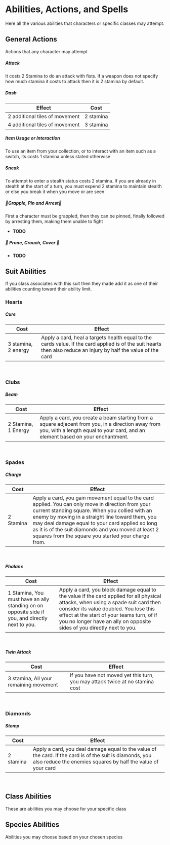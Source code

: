 # Abilities, Actions, and Spells

Here all the various abilities that characters or specific classes may attempt.

## General Actions
Actions that any character may attempt

##### Attack
It costs 2 Stamina to do an attack with fists. If a weapon does not specify how much stamina it costs to attack then it is 2 stamina by default.
##### Dash
| Effect | Cost |
| --- | --- |
| 2 additional tiles of movement | 2 stamina |
| 4 additional tiles of movement | 3 stamina |
##### Item Usage or Interaction
To use an item from your collection, or to interact with an item such as a switch, its costs 1 stamina unless stated otherwise
##### Sneak 
To attempt to enter a stealth status costs 2 stamina. If you are already in stealth at the start of a turn, you must expend 2 stamina to maintain stealth or else you break it when you move or are seen.
##### 🔻Grapple, Pin and Arrest🔻
First a character must be grappled, then they can be pinned, finally followed by arresting them, making them unable to fight
- **TODO**

##### 🔻 Prone, Crouch, Cover 🔻
- **TODO**

## Suit Abilities

If you class associates with this suit then they made add it as one of their abilities counting toward their ability limit.

### Hearts

##### Cure
| Cost | Effect |
| - | - |
| 3 stamina, 2 energy | Apply a card, heal a targets health equal to the cards value. If the card applied is of the suit hearts then also reduce an injury by half the value of the card | 
<br />

### Clubs

##### Beam
| Cost | Effect |
| - | - |
| 2 Stamina, 1 Energy | Apply a card, you create a beam starting from a square adjacent from you, in a direction away from you, with a length equal to your card, and an element based on your enchantment. |
<br />

### Spades

##### Charge
| Cost | Effect |
| - | - |
| 2 Stamina | Apply a card, you gain movement equal to the card applied. You can only move in direction from your current standing square. When you collied with an enemy by moving in a straight line toward them, you may deal damage equal to your card applied so long as it is of the suit diamonds and you moved at least 2 squares from the square you started your charge from.
<br />

##### Phalanx
| Cost | Effect |
| - | - |
| 1 Stamina, You must have an ally standing on on opposite side if you, and directly next to you. | Apply a card, you block damage equal to the value if the card applied for all physical attacks, when using a spade suit card then consider its value doubled. You lose this effect at the start of your teams turn, of if you no longer have an ally on opposite sides of you directly next to you.
<br />

##### Twin Attack
| Cost | Effect |
| - | - |
| 3 stamina, All your remaining movement | If you have not moved yet this turn, you may attack twice at no stamina cost |
<br />

### Diamonds

##### Stomp
| Cost | Effect |
| - | - |
| 2 stamina | Apply a card, you deal damage equal to the value of the card. If the card is of the suit is diamonds, you also reduce the enemies squares by half the value of your card |
<br />

## Class Abilities

These are abilities you may choose for your specific class

## Species Abilities

Abilities you may choose based on your chosen species
